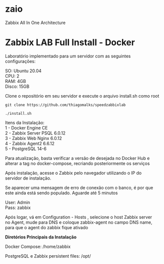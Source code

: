 # zaio
Zabbix All In One Architecture

<h1>Zabbix LAB Full Install - Docker</h1>
<p>Laborat&oacute;rio implementado para um servidor com as seguintes configura&ccedil;&otilde;es:</p>
<p>SO: Ubuntu 20.04<br />CPU: 2<br />RAM: 4GB<br />Disco: 15GB</p>
<p>Clone o reposit&oacute;rio em seu servidor e execute o arquivo install.sh como root</p>

````
git clone https://github.com/thiagomalks/speedzabbixlab
````
````
./install.sh
````
<p>Itens da Instala&ccedil;&atilde;o:<br />1 - Docker Engine CE<br />2 - Zabbix Server PSQL 6.0.12<br />3 - Zabbix Web Nginx 6.0.12<br />4 - Zabbix Agent2 6.6.12<br />5 - PostgreSQL 14-6</p>
<p>Para atualização, basta verificar a versão de desejada no Docker Hub e alterar a tag no docker-compose, recriando posteriormente os serviços</p>
<p>Ap&oacute;s instala&ccedil;&atilde;o, acesse o Zabbix pelo navegador utilizando o IP do servidor de instala&ccedil;&atilde;o.</p>
<p>Se aparecer uma mensagem de erro de conexão com o banco, é por que este ainda está sendo populado. Aguarde até 5 minutos</p>
<p>User: Admin<br />Pass: zabbix</p>
<p>Após logar, vá em Configuration - Hosts , selecione o host Zabbix server<br> no Agent, mude para DNS e coloque zabbix-agent no campo DNS name, para que o agent do zabbix fique ativado </p>
<p><strong>Diret&oacute;rios Principais da Instala&ccedil;&atilde;o</strong></p>
<p>Docker Compose: /home/zabbix</p>
<p>PostgreSQL e Zabbix persistent files: /opt/</p>
